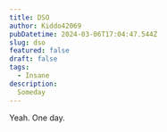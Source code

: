 ```yaml
---
title: DSO 
author: Kiddo42069
pubDatetime: 2024-03-06T17:04:47.544Z
slug: dso
featured: false
draft: false
tags:
  - Insane
description:
  Someday
---
```


Yeah. One day.
